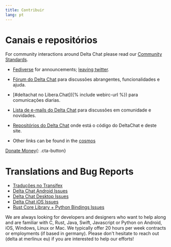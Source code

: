 ```yaml
---
title: Contribuir
lang: pt
---
```


# Canais e repositórios

For community interactions around Delta Chat please read our [Community Standards](community-standards).

- [Fediverse](https://chaos.social/web/@delta) for announcements;
  [leaving twitter](https://twitter.com/delta_chat/status/1603771336060436483).

- [Fórum do Delta Chat](https://support.delta.chat) para discussões
  abrangentes, funcionalidades e ajuda.

- [#deltachat no Libera.Chat]({% include webirc-url %}) para comunicações diarias.

- [Lista de e-mails do Delta Chat](https://lists.codespeak.net/postorius/lists/delta.codespeak.net/) 
  para discussões em comunidade e novidades.

- [Repositórios do Delta Chat](https://github.com/deltachat/) onde está 
  o código do DeltaChat e deste site.
  
- Other links can be found in the [cosmos](https://cosmos.delta.chat)

[Donate Money](donate){: .cta-button}

# Translations and Bug Reports

- [Traduções no Transifex](https://www.transifex.com/delta-chat/public/)
- [Delta Chat Android Issues](https://github.com/deltachat/deltachat-android/issues)
- [Delta Chat Desktop Issues](https://github.com/deltachat/deltachat-desktop/issues)
- [Delta Chat iOS Issues](https://github.com/deltachat/deltachat-ios/issues)
- [Rust Core Library + Python Bindings Issues](https://github.com/deltachat/deltachat-core-rust/issues)

We are always looking for developers and designers who want to help along and are familiar with 
C, Rust, Java, Swift, Javascript or Python on Android, iOS, Windows, Linux or Mac.
We typically offer 20 hours per week contracts or employments (if based in germany). 
Please don't hesitate to reach out (delta at merlinux eu) if you are interested to help our efforts!